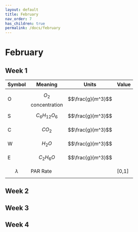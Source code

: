 ```yaml
---
layout: default
title: February
nav_order: 7
has_children: true
permalink: /docs/february
---
```


# February


## Week 1

| Symbol | Meaning | Units| Value |                                             
| ----------- | ----------- | ----------- | ----------- |                       
|O| $$O_2$$ concentration | $$\frac{g}{m^3}$$ |  |                              
|S| $$C_{6}H_{12}O_{6}$$  | $$\frac{g}{m^3}$$ | |                               
|C| $$CO_2$$ | $$\frac{g}{m^3}$$ |  |                                           
|W| $$H_2O$$ | $$\frac{g}{m^3}$$ |  |                                           
|E| $$C_2H_6O$$ | $$\frac{g}{m^3}$$ |  |                                        
| $$\lambda$$ | PAR Rate |         | [0,1]|

## Week 2

## Week 3

## Week 4

